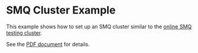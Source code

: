 # SMQ Cluster Example

This example shows how to set up an SMQ cluster similar to the [online SMQ testing cluster](https://realtimelogic.com/IoT-LED-Cluster.html).

See the [PDF document](README.pdf) for details.
